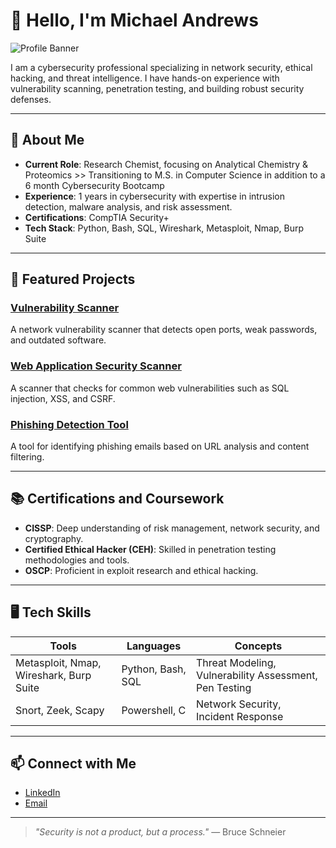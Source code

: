 # 👋 Hello, I'm Michael Andrews

![Profile Banner](https://via.placeholder.com/1200x300) <!-- Replace with a banner image of your choice -->

I am a cybersecurity professional specializing in network security, ethical hacking, and threat intelligence. I have hands-on experience with vulnerability scanning, penetration testing, and building robust security defenses.

---

## 🔐 About Me
- **Current Role**: Research Chemist, focusing on Analytical Chemistry & Proteomics >> Transitioning to M.S. in Computer Science in addition to a 6 month Cybersecurity Bootcamp
- **Experience**: 1 years in cybersecurity with expertise in intrusion detection, malware analysis, and risk assessment.
- **Certifications**: CompTIA Security+
- **Tech Stack**: Python, Bash, SQL, Wireshark, Metasploit, Nmap, Burp Suite

---

## 🔭 Featured Projects
### [Vulnerability Scanner](https://github.com/YourUsername/Vulnerability-Scanner)
A network vulnerability scanner that detects open ports, weak passwords, and outdated software. 

### [Web Application Security Scanner](https://github.com/YourUsername/Web-App-Security-Scanner)
A scanner that checks for common web vulnerabilities such as SQL injection, XSS, and CSRF.

### [Phishing Detection Tool](https://github.com/YourUsername/Phishing-Detection)
A tool for identifying phishing emails based on URL analysis and content filtering.

---

## 📚 Certifications and Coursework
- **CISSP**: Deep understanding of risk management, network security, and cryptography.
- **Certified Ethical Hacker (CEH)**: Skilled in penetration testing methodologies and tools.
- **OSCP**: Proficient in exploit research and ethical hacking.

---

## 🖥️ Tech Skills
| **Tools**             | **Languages**         | **Concepts**            |
|-----------------------|-----------------------|--------------------------|
| Metasploit, Nmap, Wireshark, Burp Suite | Python, Bash, SQL         | Threat Modeling, Vulnerability Assessment, Pen Testing |
| Snort, Zeek, Scapy    | Powershell, C         | Network Security, Incident Response  |

---

## 📫 Connect with Me
- [LinkedIn](https://linkedin.com/in/michaellamontandrews) 
- [Email](mailto:myke.gsu@gmail.com)

---

> _"Security is not a product, but a process."_ — Bruce Schneier

<!---
cyber-myke/cyber-myke is a ✨ special ✨ repository because its `README.md` (this file) appears on your GitHub profile.
--->
